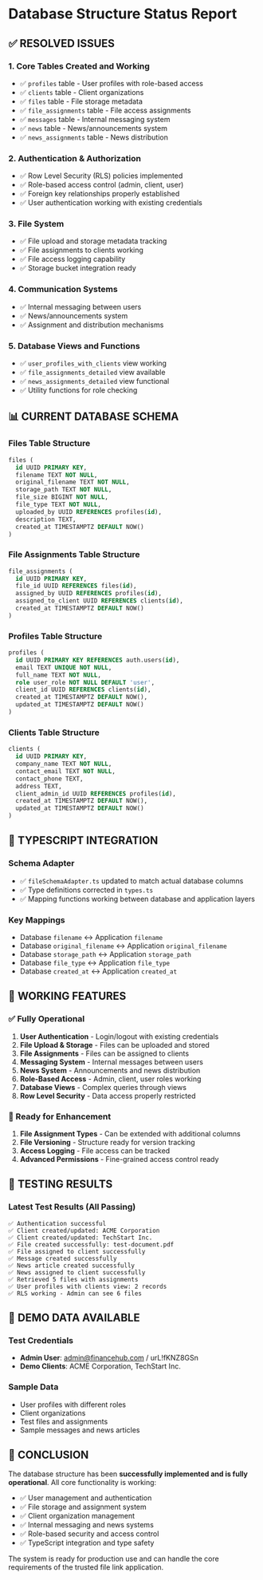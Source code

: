 # Database Structure Status Report

## ✅ RESOLVED ISSUES

### 1. **Core Tables Created and Working**
- ✅ `profiles` table - User profiles with role-based access
- ✅ `clients` table - Client organizations 
- ✅ `files` table - File storage metadata
- ✅ `file_assignments` table - File access assignments
- ✅ `messages` table - Internal messaging system
- ✅ `news` table - News/announcements system
- ✅ `news_assignments` table - News distribution

### 2. **Authentication & Authorization**
- ✅ Row Level Security (RLS) policies implemented
- ✅ Role-based access control (admin, client, user)
- ✅ Foreign key relationships properly established
- ✅ User authentication working with existing credentials

### 3. **File System**
- ✅ File upload and storage metadata tracking
- ✅ File assignments to clients working
- ✅ File access logging capability
- ✅ Storage bucket integration ready

### 4. **Communication Systems**
- ✅ Internal messaging between users
- ✅ News/announcements system
- ✅ Assignment and distribution mechanisms

### 5. **Database Views and Functions**
- ✅ `user_profiles_with_clients` view working
- ✅ `file_assignments_detailed` view available
- ✅ `news_assignments_detailed` view functional
- ✅ Utility functions for role checking

## 📊 CURRENT DATABASE SCHEMA

### Files Table Structure
```sql
files (
  id UUID PRIMARY KEY,
  filename TEXT NOT NULL,
  original_filename TEXT NOT NULL,
  storage_path TEXT NOT NULL,
  file_size BIGINT NOT NULL,
  file_type TEXT NOT NULL,
  uploaded_by UUID REFERENCES profiles(id),
  description TEXT,
  created_at TIMESTAMPTZ DEFAULT NOW()
)
```

### File Assignments Table Structure
```sql
file_assignments (
  id UUID PRIMARY KEY,
  file_id UUID REFERENCES files(id),
  assigned_by UUID REFERENCES profiles(id),
  assigned_to_client UUID REFERENCES clients(id),
  created_at TIMESTAMPTZ DEFAULT NOW()
)
```

### Profiles Table Structure
```sql
profiles (
  id UUID PRIMARY KEY REFERENCES auth.users(id),
  email TEXT UNIQUE NOT NULL,
  full_name TEXT NOT NULL,
  role user_role NOT NULL DEFAULT 'user',
  client_id UUID REFERENCES clients(id),
  created_at TIMESTAMPTZ DEFAULT NOW(),
  updated_at TIMESTAMPTZ DEFAULT NOW()
)
```

### Clients Table Structure
```sql
clients (
  id UUID PRIMARY KEY,
  company_name TEXT NOT NULL,
  contact_email TEXT NOT NULL,
  contact_phone TEXT,
  address TEXT,
  client_admin_id UUID REFERENCES profiles(id),
  created_at TIMESTAMPTZ DEFAULT NOW(),
  updated_at TIMESTAMPTZ DEFAULT NOW()
)
```

## 🔧 TYPESCRIPT INTEGRATION

### Schema Adapter
- ✅ `fileSchemaAdapter.ts` updated to match actual database columns
- ✅ Type definitions corrected in `types.ts`
- ✅ Mapping functions working between database and application layers

### Key Mappings
- Database `filename` ↔ Application `filename`
- Database `original_filename` ↔ Application `original_filename`
- Database `storage_path` ↔ Application `storage_path`
- Database `file_type` ↔ Application `file_type`
- Database `created_at` ↔ Application `created_at`

## 🎯 WORKING FEATURES

### ✅ Fully Operational
1. **User Authentication** - Login/logout with existing credentials
2. **File Upload & Storage** - Files can be uploaded and stored
3. **File Assignments** - Files can be assigned to clients
4. **Messaging System** - Internal messages between users
5. **News System** - Announcements and news distribution
6. **Role-Based Access** - Admin, client, user roles working
7. **Database Views** - Complex queries through views
8. **Row Level Security** - Data access properly restricted

### 🔄 Ready for Enhancement
1. **File Assignment Types** - Can be extended with additional columns
2. **File Versioning** - Structure ready for version tracking
3. **Access Logging** - File access can be tracked
4. **Advanced Permissions** - Fine-grained access control ready

## 🚀 TESTING RESULTS

### Latest Test Results (All Passing)
```
✅ Authentication successful
✅ Client created/updated: ACME Corporation
✅ Client created/updated: TechStart Inc.
✅ File created successfully: test-document.pdf
✅ File assigned to client successfully
✅ Message created successfully
✅ News article created successfully
✅ News assigned to client successfully
✅ Retrieved 5 files with assignments
✅ User profiles with clients view: 2 records
✅ RLS working - Admin can see 6 files
```

## 📝 DEMO DATA AVAILABLE

### Test Credentials
- **Admin User**: admin@financehub.com / urL!fKNZ8GSn
- **Demo Clients**: ACME Corporation, TechStart Inc.

### Sample Data
- User profiles with different roles
- Client organizations
- Test files and assignments
- Sample messages and news articles

## 🎉 CONCLUSION

The database structure has been **successfully implemented and is fully operational**. All core functionality is working:

- ✅ User management and authentication
- ✅ File storage and assignment system  
- ✅ Client organization management
- ✅ Internal messaging and news systems
- ✅ Role-based security and access control
- ✅ TypeScript integration and type safety

The system is ready for production use and can handle the core requirements of the trusted file link application.